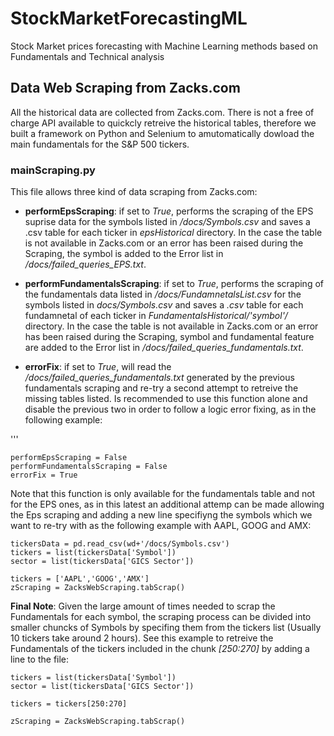 # StockMarketForecastingML
Stock Market  prices forecasting with Machine Learning methods based on Fundamentals and Technical analysis

## Data Web Scraping from Zacks.com

All the historical data are collected from Zacks.com. There is not a free of charge API available to quickcly retreive the historical tables, therefore we built a framework on Python and Selenium to amutomatically dowload the main fundamentals for the S&P 500 tickers.

### mainScraping.py

This file allows three kind of data scraping from Zacks.com:

* **performEpsScraping**: if set to *True*, performs the scraping of the EPS suprise data for the symbols listed in */docs/Symbols.csv* and saves a .csv table for each ticker in *epsHistorical* directory. In the case the table is not available in Zacks.com or an error has been raised during the Scraping, the symbol is added to the Error list in */docs/failed_queries_EPS.txt*.

* **performFundamentalsScraping**: if set to *True*, performs the scraping of the fundamentals data listed in */docs/FundamnetalsList.csv* for the symbols listed in *docs/Symbols.csv* and saves a *.csv* table for each fundamnetal of each ticker in *FundamentalsHistorical/'symbol'/* directory. In the case the table is not available in Zacks.com or an error has been raised during the Scraping, symbol and fundamental feature are added to the Error list in */docs/failed_queries_fundamentals.txt*.

* **errorFix**: if set to *True*, will read the  */docs/failed_queries_fundamentals.txt* generated by the previous fundamentals scraping and re-try a second attempt to retreive the missing tables listed. Is recommended to use this function alone and disable the previous two in order to follow a logic error fixing, as in the following example:

'''

	performEpsScraping = False
   	performFundamentalsScraping = False
	errorFix = True



Note that this function is only available for the fundamentals table and not for the EPS ones, as in this latest an additional attemp can be made allowing the Eps scraping and adding a new line specifiyng the symbols which we want to re-try with as the following example with AAPL, GOOG and AMX:



    tickersData = pd.read_csv(wd+'/docs/Symbols.csv')
    tickers = list(tickersData['Symbol'])
    sector = list(tickersData['GICS Sector'])

    tickers = ['AAPL','GOOG','AMX']
    zScraping = ZacksWebScraping.tabScrap()
    

**Final Note**: Given the large amount of times needed to scrap the Fundamentals for each symbol, the scraping process can be divided into smaller chuncks of Symbols by specifing them from the tickers list (Usually 10 tickers take around 2 hours). See this example to retreive the Fundamentals of the tickers included in the chunk *[250:270]* by adding a line to the file:



    tickers = list(tickersData['Symbol'])
    sector = list(tickersData['GICS Sector'])

    tickers = tickers[250:270]

    zScraping = ZacksWebScraping.tabScrap()
  
